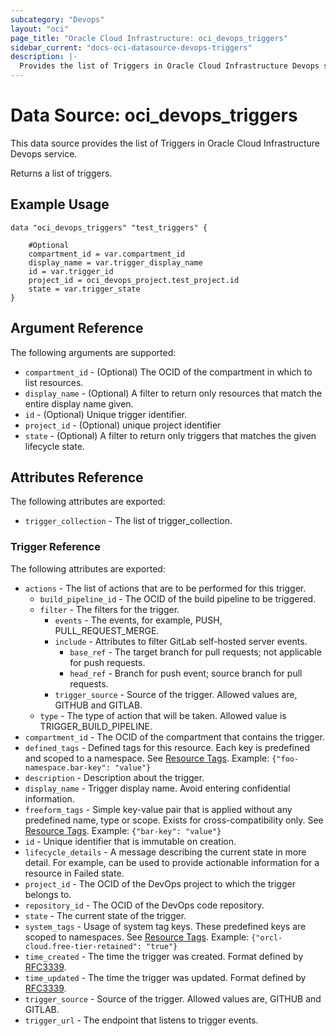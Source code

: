```yaml
---
subcategory: "Devops"
layout: "oci"
page_title: "Oracle Cloud Infrastructure: oci_devops_triggers"
sidebar_current: "docs-oci-datasource-devops-triggers"
description: |-
  Provides the list of Triggers in Oracle Cloud Infrastructure Devops service
---
```


# Data Source: oci_devops_triggers
This data source provides the list of Triggers in Oracle Cloud Infrastructure Devops service.

Returns a list of triggers.


## Example Usage

```hcl
data "oci_devops_triggers" "test_triggers" {

	#Optional
	compartment_id = var.compartment_id
	display_name = var.trigger_display_name
	id = var.trigger_id
	project_id = oci_devops_project.test_project.id
	state = var.trigger_state
}
```

## Argument Reference

The following arguments are supported:

* `compartment_id` - (Optional) The OCID of the compartment in which to list resources.
* `display_name` - (Optional) A filter to return only resources that match the entire display name given.
* `id` - (Optional) Unique trigger identifier.
* `project_id` - (Optional) unique project identifier
* `state` - (Optional) A filter to return only triggers that matches the given lifecycle state.


## Attributes Reference

The following attributes are exported:

* `trigger_collection` - The list of trigger_collection.

### Trigger Reference

The following attributes are exported:

* `actions` - The list of actions that are to be performed for this trigger.
	* `build_pipeline_id` - The OCID of the build pipeline to be triggered.
	* `filter` - The filters for the trigger.
		* `events` - The events, for example, PUSH, PULL_REQUEST_MERGE.
		* `include` - Attributes to filter GitLab self-hosted server events.
			* `base_ref` - The target branch for pull requests; not applicable for push requests.
			* `head_ref` - Branch for push event; source branch for pull requests.
		* `trigger_source` - Source of the trigger. Allowed values are, GITHUB and GITLAB.
	* `type` - The type of action that will be taken. Allowed value is TRIGGER_BUILD_PIPELINE.
* `compartment_id` - The OCID of the compartment that contains the trigger.
* `defined_tags` - Defined tags for this resource. Each key is predefined and scoped to a namespace. See [Resource Tags](https://docs.cloud.oracle.com/iaas/Content/General/Concepts/resourcetags.htm). Example: `{"foo-namespace.bar-key": "value"}`
* `description` - Description about the trigger.
* `display_name` - Trigger display name. Avoid entering confidential information.
* `freeform_tags` - Simple key-value pair that is applied without any predefined name, type or scope. Exists for cross-compatibility only.  See [Resource Tags](https://docs.cloud.oracle.com/iaas/Content/General/Concepts/resourcetags.htm). Example: `{"bar-key": "value"}`
* `id` - Unique identifier that is immutable on creation.
* `lifecycle_details` - A message describing the current state in more detail. For example, can be used to provide actionable information for a resource in Failed state.
* `project_id` - The OCID of the DevOps project to which the trigger belongs to.
* `repository_id` - The OCID of the DevOps code repository.
* `state` - The current state of the trigger.
* `system_tags` - Usage of system tag keys. These predefined keys are scoped to namespaces. See [Resource Tags](https://docs.cloud.oracle.com/iaas/Content/General/Concepts/resourcetags.htm). Example: `{"orcl-cloud.free-tier-retained": "true"}`
* `time_created` - The time the trigger was created. Format defined by [RFC3339](https://datatracker.ietf.org/doc/html/rfc3339).
* `time_updated` - The time the trigger was updated. Format defined by [RFC3339](https://datatracker.ietf.org/doc/html/rfc3339).
* `trigger_source` - Source of the trigger. Allowed values are, GITHUB and GITLAB. 
* `trigger_url` - The endpoint that listens to trigger events.

